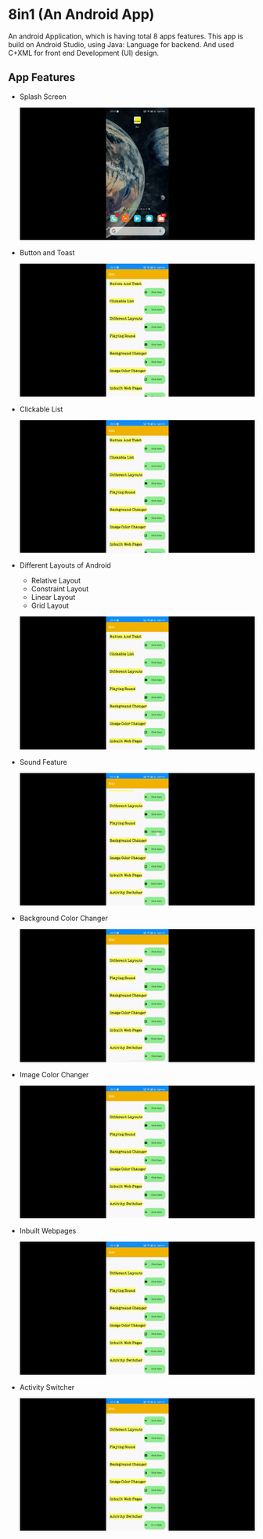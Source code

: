 # 8in1 (An Android App)
  An android Application, which is having total 8 apps features. This app is build on Android Studio, using Java: Language for backend. And used C+XML for front end Development   (UI) design.
  
## App Features
   - Splash Screen
   
    
        ![Spalash Demo](Gif/splash.gif)
        
   - Button and Toast
   
        ![Spalash Demo](Gif/toastandbutton.gif)

   - Clickable List
   
        ![Spalash Demo](Gif/3.gif)
        
   - Different Layouts of Android
      * Relative Layout
      * Constraint Layout
      * Linear Layout
      * Grid Layout
      
      ![Spalash Demo](Gif/4.gif)
      
      
   -  Sound Feature
      
      ![Spalash Demo](Gif/5.gif)
      
      
   - Background Color Changer
   
      ![Spalash Demo](Gif/6.gif)  
   
   
   - Image Color Changer
   
      ![Spalash Demo](Gif/7.gif)
        
   - Inbuilt Webpages
   
        ![Spalash Demo](Gif/8.gif)
   
   - Activity Switcher
   
        ![Spalash Demo](Gif/9.gif)
  
